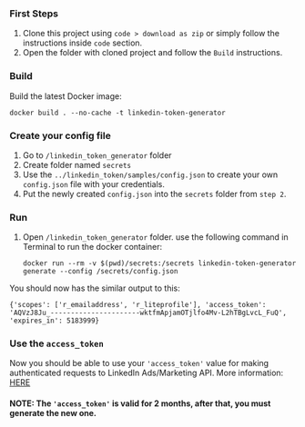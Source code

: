 ### First Steps
1. Clone this project using `code > download as zip` or simply follow the instructions inside `code` section.
2. Open the folder with cloned project and follow the `Build` instructions.

### Build
Build the latest Docker image:
```
docker build . --no-cache -t linkedin-token-generator
```

### Create your config file
1. Go to `/linkedin_token_generator` folder
2. Create folder named `secrets`
3. Use the `../linkedin_token/samples/config.json` to create your own `config.json` file with your credentials.
4. Put the newly created `config.json` into the `secrets` folder from `step 2`.

### Run
1. Open `/linkedin_token_generator` folder. use the following command in Terminal to run the docker container:
    ```
    docker run --rm -v $(pwd)/secrets:/secrets linkedin-token-generator generate --config /secrets/config.json
    ```

You should now has the similar output to this:
```
{'scopes': ['r_emailaddress', 'r_liteprofile'], 'access_token': 'AQVzJ8Ju_----------------------wktfmApjamOTjlfo4Mv-L2hTBgLvcL_FuQ', 'expires_in': 5183999}
```
### Use the `access_token`
Now you should be able to use your `'access_token'` value for making authenticated requests to LinkedIn Ads/Marketing API.
More information: [HERE](https://docs.microsoft.com/en-us/linkedin/marketing/getting-started)

#### NOTE: The `'access_token'` is valid for 2 months, after that, you must generate the new one.
